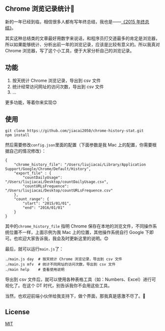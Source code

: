## Chrome 浏览记录统计🔧

新的一年已经到临，相信很多人都有写年终总结，我也是——[《2015 年终总结》](http://liujiacai.net/blog/2016/01/08/review-2015/)。

其实这种总结类的文章最好用数字来说话，和程序员打交道最多的肯定是浏览器，所以如果能够统计、分析出前一年的浏览记录，应该是比较有意义的。所以我真对 Chrome 浏览器，写了这个小工具，便于大家分析自己的浏览记录。

## 功能

1. 按天统计 Chrome 浏览记录，导出到 csv 文件
2. 统计经常访问网址的访问次数，导出到 csv 文件
3. ...

更多功能，等着你来实现😊


## 使用

```
git clone https://github.com/jiacai2050/chrome-history-stat.git
npm install
```
然后需要修改`config.json`里面的配置（下面参数是我 Mac 上的配置，你需要根据自己的情况修改）：
```
{
    "chrome_history_file": "/Users/liujiacai/Library/Application Support/Google/Chrome/Default/History",
    "export_file" : {
        "countDailyUsage": "/Users/liujiacai/Desktop/countDailyUsage.csv",
        "countURLsFrequence": "/Users/liujiacai/Desktop/countURLsFrequence.csv"
    },
    "count_range": {
        "start": "2015/01/01",
        "end": "2016/01/01"
    }
}
```
其中的`chrome_history_file` 指明 Chrome 保存在本地的浏览文件，不同操作系统位置不一样，上面示例为我 Mac 上的位置，其他操作系统自行 Google 下即可。也欢迎大家告诉我，我会及时更新这里的说明。😊

最后，就可以运行`main.js`了：
```
./main.js day  # 按天统计 Chrome 浏览记录，导出到 csv 文件
./main.js mfv  # 统计不同网址的访问次数，导出到 csv 文件
./main help    # 查看使用说明
```

导出到 csv 文件后，就可以使用各种表格工具（如：Numbers、Excel）进行可视化了。在这个 DT 时代，别告诉我你不会用这些工具。

当然，也欢迎前端小伙伴给我支持下，做个界面，那我真是感激不尽了。🍻

## License

[MIT](http://liujiacai.net/license/MIT.html?year=2016)